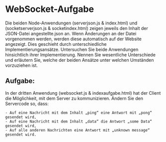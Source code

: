 # WebSocket-Aufgabe

Die beiden Node-Anwendungen (serverjson.js & index.html) und (socketserverjson.js & socketindex.html) zeigen jeweils den Inhalt der JSON-Datei angestellte.json an. Wenn Änderungen an der Datei vorgenommen werden, werden diese automatisch auf der Website angezeigt. Dies geschieht durch unterschiedliche Implementierungsansätze.
Untersuchen Sie beide Anwendungen hinsichtlich ihrer Implementierung. Nennen Sie wesentliche Unterschiede und erläutern Sie, welche der beiden Ansätze unter welchen Umständen vorzuziehen ist.

## Aufgabe:
In der dritten Anwendung (websocket.js & indexaufgabe.html) hat der Client die Möglichkeit, mit dem Server zu kommunizieren.
Ändern Sie den Servercode so, dass:

    - Auf eine Nachricht mit dem Inhalt „ping“ eine Antwort mit „pong“ gesendet wird,
    - Auf eine Nachricht mit dem Inhalt „data“ die Antwort „some Data“ gesendet wird,
    - Auf alle anderen Nachrichten eine Antwort mit „unknown message“ gesendet wird.
